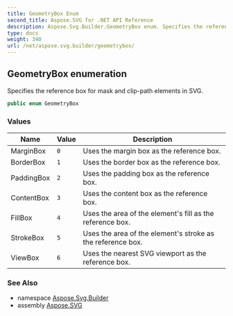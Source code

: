 ```yaml
---
title: GeometryBox Enum
second_title: Aspose.SVG for .NET API Reference
description: Aspose.Svg.Builder.GeometryBox enum. Specifies the reference box for mask and clip-path elements in SVG
type: docs
weight: 340
url: /net/aspose.svg.builder/geometrybox/
---
```

## GeometryBox enumeration

Specifies the reference box for mask and clip-path elements in SVG.

```csharp
public enum GeometryBox
```

### Values

| Name | Value | Description |
| --- | --- | --- |
| MarginBox | `0` | Uses the margin box as the reference box. |
| BorderBox | `1` | Uses the border box as the reference box. |
| PaddingBox | `2` | Uses the padding box as the reference box. |
| ContentBox | `3` | Uses the content box as the reference box. |
| FillBox | `4` | Uses the area of the element's fill as the reference box. |
| StrokeBox | `5` | Uses the area of the element's stroke as the reference box. |
| ViewBox | `6` | Uses the nearest SVG viewport as the reference box. |

### See Also

* namespace [Aspose.Svg.Builder](../../aspose.svg.builder/)
* assembly [Aspose.SVG](../../)
